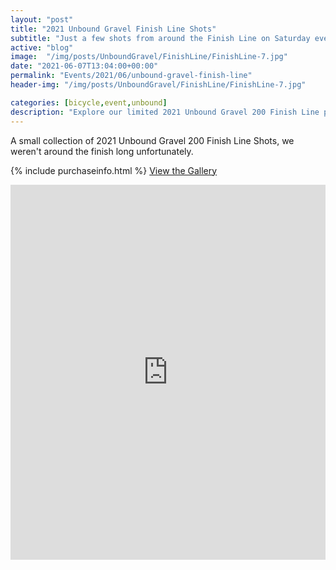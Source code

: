 ```yaml
---
layout: "post"
title: "2021 Unbound Gravel Finish Line Shots"
subtitle: "Just a few shots from around the Finish Line on Saturday evening"
active: "blog"
image:  "/img/posts/UnboundGravel/FinishLine/FinishLine-7.jpg"
date: "2021-06-07T13:04:00+00:00"
permalink: "Events/2021/06/unbound-gravel-finish-line"
header-img: "/img/posts/UnboundGravel/FinishLine/FinishLine-7.jpg"

categories: [bicycle,event,unbound]
description: "Explore our limited 2021 Unbound Gravel 200 Finish Line photos, capturing the exhilaration of the finish line. Visit the gallery now!"
---
```

A small collection of 2021 Unbound Gravel 200 Finish Line Shots, we weren't around the finish long unfortunately. 

{% include purchaseinfo.html %}
[View the Gallery](https://photos.rainbowmarks.com/2021/Bikes/Unbound-Gravel-2021/2021-Unbound-Gravel-Finish-Line-Shots)

<iframe src="https://photos.rainbowmarks.com/frame/slideshow?key=DvVbwJ&speed=3&transition=fade&autoStart=1&captions=0&navigation=0&playButton=0&randomize=0&transitionSpeed=2" width="100%" height="600" frameborder="no" scrolling="no"></iframe>
